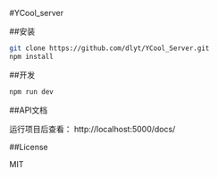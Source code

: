 #YCool_server

##安装
```bash
git clone https://github.com/dlyt/YCool_Server.git
npm install
```
##开发
```bash
npm run dev
```

##API文档

运行项目后查看： http://localhost:5000/docs/

##License

MIT
